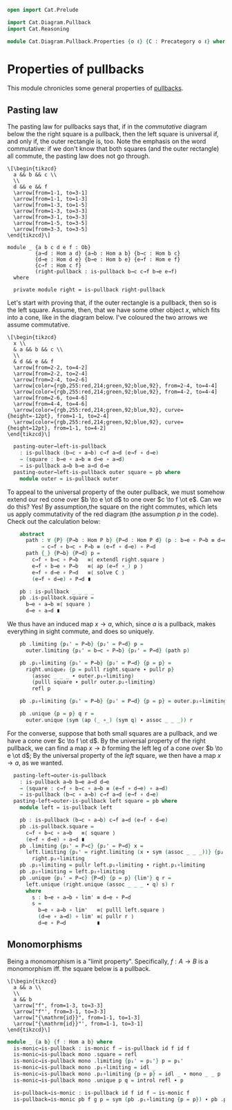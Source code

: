 ```agda
open import Cat.Prelude

import Cat.Diagram.Pullback
import Cat.Reasoning

module Cat.Diagram.Pullback.Properties {o ℓ} {C : Precategory o ℓ} where
```

<!--
```agda
open Cat.Diagram.Pullback C
open Cat.Reasoning C
open is-pullback

private variable
  A B P : Ob
  f g h : Hom A B
```
-->

# Properties of pullbacks

This module chronicles some general properties of [pullbacks].

[pullbacks]: Cat.Diagram.Pullback.html

## Pasting law

The pasting law for pullbacks says that, if in the _commutative_ diagram
below the the right square is a pullback, then the left square is
universal if, and only if, the outer rectangle is, too. Note the
emphasis on the word commutative: if we don't know that both squares
(and the outer rectangle) all commute, the pasting law does not go
through.

~~~{.quiver}
\[\begin{tikzcd}
  a && b && c \\
  \\
  d && e && f
  \arrow[from=1-1, to=3-1]
  \arrow[from=1-1, to=1-3]
  \arrow[from=1-3, to=1-5]
  \arrow[from=1-3, to=3-3]
  \arrow[from=3-1, to=3-3]
  \arrow[from=1-5, to=3-5]
  \arrow[from=3-3, to=3-5]
\end{tikzcd}\]
~~~

```
module _ {a b c d e f : Ob}
         {a→d : Hom a d} {a→b : Hom a b} {b→c : Hom b c}
         {d→e : Hom d e} {b→e : Hom b e} {e→f : Hom e f}
         {c→f : Hom c f}
         (right-pullback : is-pullback b→c c→f b→e e→f)
  where

  private module right = is-pullback right-pullback
```

Let's start with proving that, if the outer rectangle is a pullback,
then so is the left square. Assume, then, that we have some other object
$x$, which fits into a cone, like in the diagram below. I've coloured
the two arrows we assume commutative.

~~~{.quiver .tall-2}
\[\begin{tikzcd}
  x \\
  & a && b && c \\
  \\
  & d && e && f
  \arrow[from=2-2, to=4-2]
  \arrow[from=2-2, to=2-4]
  \arrow[from=2-4, to=2-6]
  \arrow[color={rgb,255:red,214;green,92;blue,92}, from=2-4, to=4-4]
  \arrow[color={rgb,255:red,214;green,92;blue,92}, from=4-2, to=4-4]
  \arrow[from=2-6, to=4-6]
  \arrow[from=4-4, to=4-6]
  \arrow[color={rgb,255:red,214;green,92;blue,92}, curve={height=-12pt}, from=1-1, to=2-4]
  \arrow[color={rgb,255:red,214;green,92;blue,92}, curve={height=12pt}, from=1-1, to=4-2]
\end{tikzcd}\]
~~~

```agda
  pasting-outer→left-is-pullback
    : is-pullback (b→c ∘ a→b) c→f a→d (e→f ∘ d→e)
    → (square : b→e ∘ a→b ≡ d→e ∘ a→d)
    → is-pullback a→b b→e a→d d→e
  pasting-outer→left-is-pullback outer square = pb where
    module outer = is-pullback outer
```

To appeal to the universal property of the outer pullback, we must
somehow extend our red cone over $b \to e \ot d$ to one over $c \to f
\ot e$. Can we do this? Yes! By assumption,the square on the right
commutes, which lets us apply commutativity of the red diagram (the
assumption $p$ in the code). Check out the calculation below:

```agda
    abstract
      path : ∀ {P} {P→b : Hom P b} {P→d : Hom P d} (p : b→e ∘ P→b ≡ d→e ∘ P→d)
           → c→f ∘ b→c ∘ P→b ≡ (e→f ∘ d→e) ∘ P→d
      path {_} {P→b} {P→d} p =
        c→f ∘ b→c ∘ P→b   ≡⟨ extendl right.square ⟩
        e→f ∘ b→e ∘ P→b   ≡⟨ ap (e→f ∘_) p ⟩
        e→f ∘ d→e ∘ P→d   ≡⟨ solve C ⟩
        (e→f ∘ d→e) ∘ P→d ∎

    pb : is-pullback _ _ _ _
    pb .is-pullback.square =
      b→e ∘ a→b ≡⟨ square ⟩
      d→e ∘ a→d ∎
```

We thus have an induced map $x \to a$, which, since $a$ is a pullback,
makes everything in sight commute, and does so uniquely.

```agda
    pb .limiting {p₁' = P→b} {p₂' = P→d} p =
      outer.limiting {p₁' = b→c ∘ P→b} {p₂' = P→d} (path p)

    pb .p₁∘limiting {p₁' = P→b} {p₂' = P→d} {p = p} =
      right.unique₂ {p = pulll right.square ∙ pullr p}
        (assoc _ _ _ ∙ outer.p₁∘limiting)
        (pulll square ∙ pullr outer.p₂∘limiting)
        refl p

    pb .p₂∘limiting {p₁' = P→b} {p₂' = P→d} {p = p} = outer.p₂∘limiting

    pb .unique {p = p} q r =
      outer.unique (sym (ap (_ ∘_) (sym q) ∙ assoc _ _ _)) r
```

For the converse, suppose that both small squares are a pullback, and we
have a cone over $c \to f \ot d$. By the universal property of the right
pullback, we can find a map $x \to b$ forming the left leg of a cone
over $b \to e \ot d$; By the universal property of the _left_ square, we
then have a map $x \to a$, as we wanted.

```agda
  pasting-left→outer-is-pullback
    : is-pullback a→b b→e a→d d→e
    → (square : c→f ∘ b→c ∘ a→b ≡ (e→f ∘ d→e) ∘ a→d)
    → is-pullback (b→c ∘ a→b) c→f a→d (e→f ∘ d→e)
  pasting-left→outer-is-pullback left square = pb where
    module left = is-pullback left

    pb : is-pullback (b→c ∘ a→b) c→f a→d (e→f ∘ d→e)
    pb .is-pullback.square =
      c→f ∘ b→c ∘ a→b   ≡⟨ square ⟩
      (e→f ∘ d→e) ∘ a→d ∎
    pb .limiting {p₁' = P→c} {p₂' = P→d} x =
      left.limiting {p₁' = right.limiting (x ∙ sym (assoc _ _ _))} {p₂' = P→d}
        right.p₂∘limiting
    pb .p₁∘limiting = pullr left.p₁∘limiting ∙ right.p₁∘limiting
    pb .p₂∘limiting = left.p₂∘limiting
    pb .unique {p₁' = P→c} {P→d} {p = p} {lim'} q r =
      left.unique (right.unique (assoc _ _ _ ∙ q) s) r
      where
        s : b→e ∘ a→b ∘ lim' ≡ d→e ∘ P→d
        s =
          b→e ∘ a→b ∘ lim'   ≡⟨ pulll left.square ⟩
          (d→e ∘ a→d) ∘ lim' ≡⟨ pullr r ⟩
          d→e ∘ P→d          ∎
```

## Monomorphisms

Being a monomorphism is a "limit property". Specifically, $f : A \to B$
is a monomorphism iff. the square below is a pullback.

~~~{.quiver}
\[\begin{tikzcd}
  a && a \\
  \\
  a && b
  \arrow["f", from=1-3, to=3-3]
  \arrow["f"', from=3-1, to=3-3]
  \arrow["{\mathrm{id}}", from=1-1, to=1-3]
  \arrow["{\mathrm{id}}"', from=1-1, to=3-1]
\end{tikzcd}\]
~~~

```agda
module _ {a b} {f : Hom a b} where
  is-monic→is-pullback : is-monic f → is-pullback id f id f
  is-monic→is-pullback mono .square = refl
  is-monic→is-pullback mono .limiting {p₁' = p₁'} p = p₁'
  is-monic→is-pullback mono .p₁∘limiting = idl _
  is-monic→is-pullback mono .p₂∘limiting {p = p} = idl _ ∙ mono _ _ p
  is-monic→is-pullback mono .unique p q = introl refl ∙ p

  is-pullback→is-monic : is-pullback id f id f → is-monic f
  is-pullback→is-monic pb f g p = sym (pb .p₁∘limiting {p = p}) ∙ pb .p₂∘limiting
```